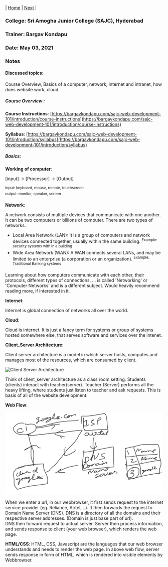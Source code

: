 | [Home](https://bargavkondapu.com/sajc-web-development-101/)  | [Next](https://bargavkondapu.com/sajc-web-development-101/notes/week-1/5-5) |

### College: Sri Amogha Junior College  (SAJC), Hyderabad
### Trainer: Bargav Kondapu
### Date: May 03, 2021

### Notes 

#### Discussed topics:
Course Overview, Basics of a computer, network, internet and intranet, how does website work, cloud 

##### Course Overview :
__Course Instructions__: [https://bargavkondapu.com/sajc-web-development-101/introduction/course-instructions](https://bargavkondapu.com/sajc-web-development-101/introduction/course-instructions)

__Syllabus__: [https://bargavkondapu.com/sajc-web-development-101/introduction/syllabus](https://bargavkondapu.com/sajc-web-development-101/introduction/syllabus)


##### Basics: 

__Working of computer__: 

\[input\] -> \[Processor\] -> \[Output\]

<sup>input: keyboard, mouse, remote, touchscreen </sup>  
<sup>output: monitor, speaker, screen </sup>

__Network__: 

A network consists of multiple devices that communicate with one another. It can be two computers or billions of computer.
There are two types of networks.
- Local Area Network (LAN): It is a group of computers and network devices connected together, usually within the same building. <sup>Example: security systems with in a building </sup>
- Wide Area Network (WAN): A WAN connects several LANs, and may be limited to an enterprise (a corporation or an organization). <sup> Example: Traditional Banking systems </sup>

Learning about how computers communicate with each other, their protocols, different types of connections, ... is called 'Networking' or 'Computer Networks' and is a different subject. Would heavily recommend reading more, if interested in it.  

__Internet__: 

Internet is global connection of networks all over the world. 

__Cloud__: 

Cloud is internet. It is just a fancy term for systems or group of systems hosted somewhere else, that serves software and services over the intenet. 

__Client_Server Architecture__:

Client server architecture is a model in which server hosts, computes and manages most of the resources, which are consumed by client. 

![Client Server Architecture](https://upload.wikimedia.org/wikipedia/commons/thumb/c/c9/Client-server-model.svg/1200px-Client-server-model.svg.png)

Think of client_server architecture as a class room setting. Students (clients) interact with teacher(server). Teacher (Server) performs all the heavy lifting, where students just listen to teacher and ask requests. This is basis of all of the website development. 

__Web Flow__: 

![Web Flow](https://raw.githubusercontent.com/bhar1red/sajc-web-development-101/master/notes/week-1/images/webflow.png)

When we enter a url, in our webbrowser, it first sends request to the internet service provider (eg. Reliance, Airtel, ..). It then forwards the request to Domain Name Server (DNS). DNS is a directory of all the domains and their respective server addresses. (Domain is just base part of url).  
DNS then forward request to actual server. Server then process information, and sends response to client (your web browser), which renders the web page.

 
__HTML/CSS__: 
HTML, CSS, Javascript are the languages that our web browser understands and needs to render the web page. In above web flow, server sends response in form of HTML, which is rendered into visible elements by Webbrowser. 

